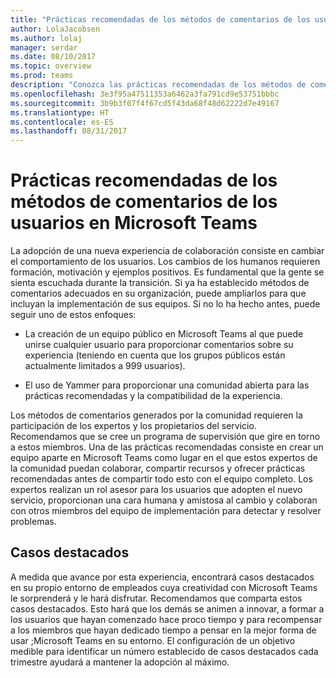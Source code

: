 ```yaml
---
title: "Prácticas recomendadas de los métodos de comentarios de los usuarios en Microsoft Teams | Soporte técnico de Microsoft"
author: LolaJacobsen
ms.author: lolaj
manager: serdar
ms.date: 08/10/2017
ms.topic: overview
ms.prod: teams
description: "Conozca las prácticas recomendadas de los métodos de comentarios en Microsoft Teams para garantizar la mejor experiencia posible con el equipo."
ms.openlocfilehash: 3e3f95a47511353a6462a3fa791cd9e53751bbbc
ms.sourcegitcommit: 3b9b3f07f4f67cd5f43da68f48d62222d7e49167
ms.translationtype: HT
ms.contentlocale: es-ES
ms.lasthandoff: 08/31/2017
---
```

<a name="best-practices-for-user-feedback-methods-in-microsoft-teams"></a>Prácticas recomendadas de los métodos de comentarios de los usuarios en Microsoft Teams
===========================================================

La adopción de una nueva experiencia de colaboración consiste en cambiar el comportamiento de los usuarios. Los cambios de los humanos requieren formación, motivación y ejemplos positivos. Es fundamental que la gente se sienta escuchada durante la transición. Si ya ha establecido métodos de comentarios adecuados en su organización, puede ampliarlos para que incluyan la implementación de sus equipos. Si no lo ha hecho antes, puede seguir uno de estos enfoques:

-   La creación de un equipo público en Microsoft Teams al que puede unirse cualquier usuario para proporcionar comentarios sobre su experiencia (teniendo en cuenta que los grupos públicos están actualmente limitados a 999 usuarios).

-   El uso de Yammer para proporcionar una comunidad abierta para las prácticas recomendadas y la compatibilidad de la experiencia.

Los métodos de comentarios generados por la comunidad requieren la participación de los expertos y los propietarios del servicio. Recomendamos que se cree un programa de supervisión que gire en torno a estos miembros. Una de las prácticas recomendadas consiste en crear un equipo aparte en Microsoft Teams como lugar en el que estos expertos de la comunidad puedan colaborar, compartir recursos y ofrecer prácticas recomendadas antes de compartir todo esto con el equipo completo. Los expertos realizan un rol asesor para los usuarios que adopten el nuevo servicio, proporcionan una cara humana y amistosa al cambio y colaboran con otros miembros del equipo de implementación para detectar y resolver problemas.

<a name="showcases"></a>Casos destacados
---------

A medida que avance por esta experiencia, encontrará casos destacados en su propio entorno de empleados cuya creatividad con Microsoft Teams le sorprenderá y le hará disfrutar. Recomendamos que comparta estos casos destacados. Esto hará que los demás se animen a innovar, a formar a los usuarios que hayan comenzado hace proco tiempo y para recompensar a los miembros que hayan dedicado tiempo a pensar en la mejor forma de usar ;Microsoft Teams en su entorno. El configuración de un objetivo medible para identificar un número establecido de casos destacados cada trimestre ayudará a mantener la adopción al máximo.
